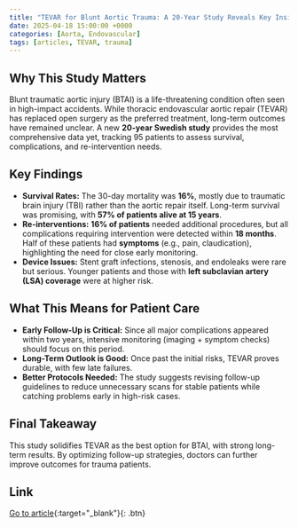 ```yaml
---
title: "TEVAR for Blunt Aortic Trauma: A 20-Year Study Reveals Key Insights"
date: 2025-04-18 15:00:00 +0000
categories: [Aorta, Endovascular]
tags: [articles, TEVAR, trauma]
---
```


## **Why This Study Matters**  
Blunt traumatic aortic injury (BTAI) is a life-threatening condition often seen in high-impact accidents. While thoracic endovascular aortic repair (TEVAR) has replaced open surgery as the preferred treatment, long-term outcomes have remained unclear. A new **20-year Swedish study** provides the most comprehensive data yet, tracking 95 patients to assess survival, complications, and re-intervention needs.  

## **Key Findings**  
- **Survival Rates:** The 30-day mortality was **16%**, mostly due to traumatic brain injury (TBI) rather than the aortic repair itself. Long-term survival was promising, with **57% of patients alive at 15 years**.  
- **Re-interventions:** **16% of patients** needed additional procedures, but all complications requiring intervention were detected within **18 months**. Half of these patients had **symptoms** (e.g., pain, claudication), highlighting the need for close early monitoring.  
- **Device Issues:** Stent graft infections, stenosis, and endoleaks were rare but serious. Younger patients and those with **left subclavian artery (LSA) coverage** were at higher risk.  

## **What This Means for Patient Care**  
- **Early Follow-Up is Critical:** Since all major complications appeared within two years, intensive monitoring (imaging + symptom checks) should focus on this period.  
- **Long-Term Outlook is Good:** Once past the initial risks, TEVAR proves durable, with few late failures.  
- **Better Protocols Needed:** The study suggests revising follow-up guidelines to reduce unnecessary scans for stable patients while catching problems early in high-risk cases.  

## **Final Takeaway**  
This study solidifies TEVAR as the best option for BTAI, with strong long-term results. By optimizing follow-up strategies, doctors can further improve outcomes for trauma patients.  

## Link

[Go to article](https://www.ejves.com/article/S1078-5884(24)00923-7/fulltext){:target="_blank"}{: .btn} 